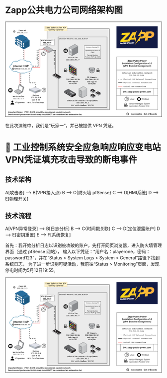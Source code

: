 # Zapp公共电力公司网络架构图

![image](https://github.com/KevinPro1/Blockchain-Security-Portfolio/blob/main/Picture2.png)

在此次演练中，我们是“玩家一”，并已被提供 VPN 凭证。


# 🔌 工业控制系统安全应急响应响应变电站VPN凭证填充攻击导致的断电事件  

## 技术架构

A[攻击者] --> B(VPN接入点)
B --> C{防火墙 pfSense}
C --> D[HMI系统]
D --> E[物理开关]

## 技术流程
A[VPN异常登录] --> B[日志分析]
B --> C{时间戳关联}
C --> D[定位泄露账户]
D --> E[密钥重置]
E --> F[系统恢复]


首先：我开始分析日志以识别被攻破的账户，先打开网页浏览器，进入防火墙管理界面（通过 pfSense 网站），
输入以下凭证：“用户名：playerone，密码：password123”，并在“Status > System Logs > System > General”路径下找到系统日志，
为了进一步识别可疑活动，我前往“Status > Monitoring”页面，发现停电时间为5月12日19:55。

![image](https://github.com/KevinPro1/Blockchain-Security-Portfolio/blob/main/Picture2.png)



